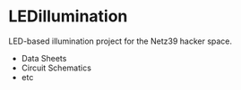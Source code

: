 LEDillumination
===============

LED-based illumination project for the Netz39 hacker space.

- Data Sheets
- Circuit Schematics
- etc